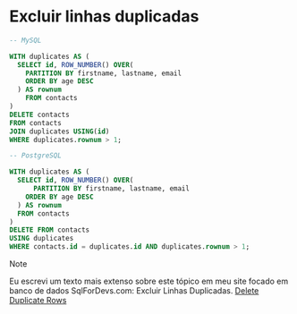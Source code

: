 # Excluir linhas duplicadas

```sql
-- MySQL

WITH duplicates AS (
  SELECT id, ROW_NUMBER() OVER(
    PARTITION BY firstname, lastname, email
    ORDER BY age DESC
  ) AS rownum
    FROM contacts
)
DELETE contacts
FROM contacts
JOIN duplicates USING(id)
WHERE duplicates.rownum > 1;
```
```sql
-- PostgreSQL

WITH duplicates AS (
  SELECT id, ROW_NUMBER() OVER(
      PARTITION BY firstname, lastname, email
    ORDER BY age DESC
  ) AS rownum
  FROM contacts
)
DELETE FROM contacts
USING duplicates
WHERE contacts.id = duplicates.id AND duplicates.rownum > 1;
```

> [!NOTE]  
> Eu escrevi um texto mais extenso sobre este tópico em meu site focado em banco de dados SqlForDevs.com: Excluir Linhas Duplicadas. [Delete Duplicate Rows](https://sqlfordevs.com/delete-duplicate-rows)